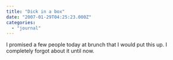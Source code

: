 ```yaml
---
title: "Dick in a box"
date: "2007-01-29T04:25:23.000Z"
categories: 
  - "journal"
---
```


I promised a few people today at brunch that I would put this up. I completely forgot about it until now.
